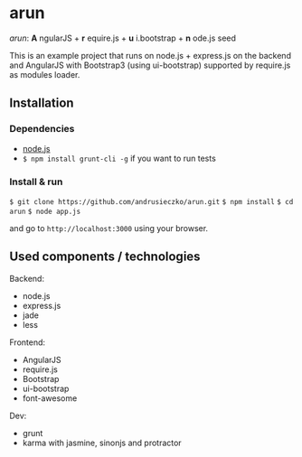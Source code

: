 arun
====

*arun*: __A__ ngularJS + __r__ equire.js + __u__ i.bootstrap + __n__ ode.js seed

This is an example project that runs on node.js + express.js on the backend and AngularJS with Bootstrap3 (using ui-bootstrap) supported by require.js as modules loader.

## Installation

### Dependencies

* [node.js](http://nodejs.org/download/)
* `$ npm install grunt-cli -g` if you want to run tests

### Install & run

```$ git clone https://github.com/andrusieczko/arun.git```
```$ npm install```
```$ cd arun```
```$ node app.js```

and go to `http://localhost:3000` using your browser.

## Used components / technologies

Backend:

* node.js
* express.js
* jade
* less

Frontend:

* AngularJS
* require.js
* Bootstrap
* ui-bootstrap
* font-awesome

Dev:

* grunt
* karma with jasmine, sinonjs and protractor